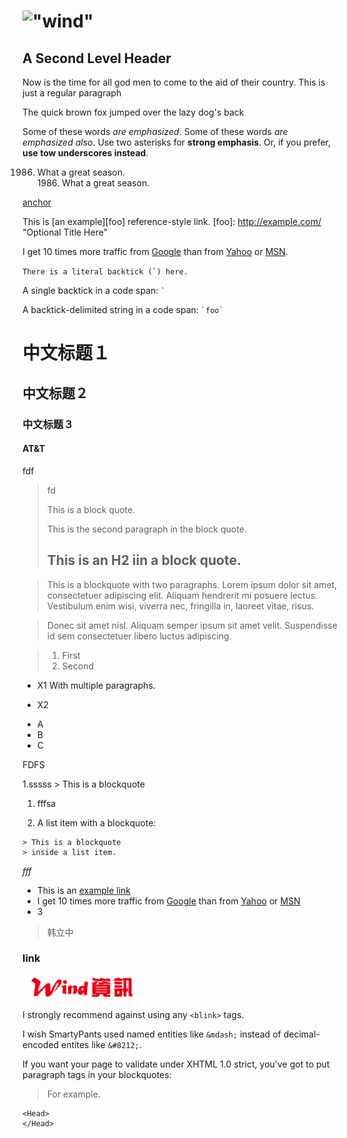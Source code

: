 <link href="../../public/stylesheets/md/markdown.css" rel="stylesheet"></link>

!["wind"](http://sanshi.me/articles/nodejs_markdownjs/images/prettyPrintOne_ok.gif)
====================
A Second Level Header
--------------------



Now is the time for all god men to come to
the aid of their country. This is just a regular paragraph

The quick brown fox jumped over the lazy
dog's back

Some of these words *are emphasized*.
Some of these words _are emphasized also_.
Use two asterisks for **strong emphasis**.
Or, if you prefer, __use tow underscores instead__.

1986. What a great season.  
1986\. What a great season.

[anchor](#link)

This is [an example][foo] reference-style link.
[foo]: http://example.com/  "Optional Title Here"

I get 10 times more traffic from [Google][] than from
[Yahoo][] or [MSN][].

  [google]: http://google.com/        "Google"
  [yahoo]:  http://search.yahoo.com/  "Yahoo Search"
  [msn]:    http://search.msn.com/    "MSN Search"

``There is a literal backtick (`) here.``

A single backtick in a code span: `` ` ``

A backtick-delimited string in a code span: `` `foo` ``

# 中文标题１
## 中文标题２
### 中文标题３
#### AT&T
fdf
>    fd 
>    
> This is a block quote.
>
> This is the second paragraph in the block quote.
>
> ## This is an H2 iin a block quote.

> This is a blockquote with two paragraphs. Lorem ipsum dolor sit amet,
consectetuer adipiscing elit. Aliquam hendrerit mi posuere lectus.
Vestibulum enim wisi, viverra nec, fringilla in, laoreet vitae, risus.

> Donec sit amet nisl. Aliquam semper ipsum sit amet velit. Suspendisse
id sem consectetuer libero luctus adipiscing.

> 1. First
> 2. Second



* X1 
With multiple paragraphs.

* X2

+ A
+ B
+ C

FDFS



1.sssss 
    > This is a blockquote  

1.    fffsa

1.   A list item with a blockquote:

    > This is a blockquote
    > inside a list item.

<!-- -  -->
*fff*
    
- This is an [example link](http://home.wind.com.cn:8000/ "With a title")
- I get 10 times more traffic from [Google][1] than from
[Yahoo][2] or [MSN][3]
- 3
>韩立中

### link

[1]: http://google.com/ "Google"
[2]: http://search.yahoo.com/ "Yahoo Search"
[3]: http://cn.bing.com/ "MSN"


!["My Cat"](./../../public/images/wind.jpg "Cat")

I strongly recommend against using any `<blink>` tags.

 

I wish SmartyPants used named entities like `&mdash;`
instead of decimal-encoded entites like `&#8212;`.


If you want your page to validate under XHTML 1.0 strict,
you've got to put paragraph tags in your blockquotes:

<blockquote>
<p>For example.</p>
</blockquote>

```
<Head>
</Head>
```



